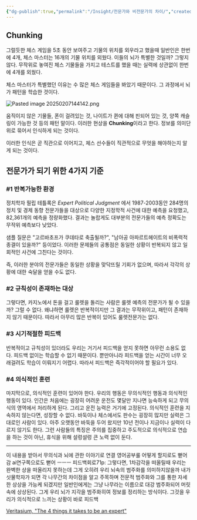 ```yaml
---
{"dg-publish":true,"permalink":"/Insight/전문가와 비전문가의 차이/","created":"2024-11-15T15:47:26.000+09:00","updated":"2025-02-08T01:13:28.000+09:00"}
---
```


## Chunking
그럴듯한 체스 게임을 5초 동안 보여주고 기물의 위치를 외우라고 했을때 일반인은 한번에 4개, 체스 마스터는 16개의 기물 위치를 외웠다. 이들의 뇌가 특별한 것일까? 그렇지 않다.
무작위로 놓여진 체스 기물들을 가지고 테스트를 했을 때는 실력에 상관없이 한번에 4개를 외웠다.

체스 마스터가 특별했던 이유는 수 많은 체스 게임들을 봐았기 때문이다.
그 과정에서 뇌가 패턴을 학습한 것이다.

![Pasted image 20250207144142.png](/img/user/z-Attached%20Files/Pasted%20image%2020250207144142.png)

움직이지 않은 기물들, 폰이 걸려있는 것, 나이트가 퀸에 대해 핀되어 있는 것, 양쪽 캐슬링이 가능한 것 등의 패턴 말이다. 이러한 현상을 **Chunking**이라고 한다. 정보를 의미단위로 묶어서 인식하게 되는 것이다.

이러한 인식은 곧 직관으로 이어지고, 체스 선수들이 직관적으로 무엇을 해야하는지 알게 되는 것이다.

## 전문가가 되기 위한 4가지 기준

### \#1 반복가능한 환경
정치학자 필립 테틀록은 _Expert Political Judgment_ 에서 1987-2003동안 284명의 정치 및 경제 동향 전문가들을 대상으로 다양한 지정학적 사건에 대한 예측을 요청했고, 82,361개의 예측을 정량화했다. 결과는 놀랍게도 대부분의 전문가들의 예측 정확도는 무작위 예측보다 낮았다.

샘플 질문은 "고르바초프가 쿠데타로 축출될까?", "남아공 아파르트헤이트의 비폭력적 종결이 있을까?" 등이었다. 이러한 문제들의 공통점은 동일한 상황이 반복되지 않고 일회적인 사건에 그친다는 것이다.

즉, 이러한 분야의 전문가들은 동일한 상황을 맞닥뜨릴 기회가 없으며, 따라서 각각의 상황에 대한 숙달을 얻을 수도 없다.

### \#2 규칙성이 존재하는 대상
그렇다면, 카지노에서 돈을 걸고 룰렛을 돌리는 사람은 룰렛 예측의 전문가가 될 수 있을까?
그럴 수 없다. 왜냐하면 룰렛은 반복적이지만 그 결과는 무작위이고, 패턴이 존재하지 않기 때문이다.
따라서 아무리 많은 반복이 있어도 룰렛전문가는 없다.

### \#3 시기적절한 피드백
반복적이고 규칙성이 있더라도 우리는 거기서 피드백을 얻지 못하면 아무런 소용도 없다. 피드백 없이는 학습할 수 없기 때문이다. 뿐만아니라 피드백을 얻는 시간이 너무 오래걸려도 학습이 이뤄지기 어렵다. 따라서 피드백은 즉각적이어야 할 필요가 있다.

### \#4 의식적인 훈련
마지막으로, 의식적인 훈련이 있어야 한다. 우리의 행동은 무의식적인 행동과 의식적인 행동이 있다. 인간은 처음에는 굉장히 어려운 운전도 몇달만 지나면 능숙하게 되고 무의식의 영역에서 처리하게 된다. 그리고 운전 능력은 거기에 고정된다. 의식적인 훈련을 지속하지 않는다면, 성장할 수 없다. 바둑이나 체스에서도 판수는 굉장히 많지만 실력은 그대로인 사람이 있다. 아주 오랫동안 바둑을 두어 왔지만 10년 전이나 지금이나 실력이 다르지 않기도 한다. 그런 사람들의 특징은 주의를 집중하고 주도적으로 의식적으로 연습을 하는 것이 아닌, 휴식을 위해 설렁설렁 큰 노력 없이 둔다.

---

이 내용을 받아서 무의식과 뇌에 관한 이야기로 연결
영어공부룰 어떻게 할지로도 뻗어감
ai연구쪽으로도 뻗어
ㅡㅡㅡ
피드백회로71p: 그렇다면, 1차감각을 떠올릴때 우리는 완벽한 상을 떠올리지 못하는데 그게 오히려 우리 뇌속의 범주화를 의미하지않을까 내가 싯물학자가 되면 각 나무간의 차이점을 알고 주목하며 전문적 범주화와 그를 통한 자세한 상상을 가능케 되겠지만 일반인에게는 그냥 나무라는 이름으로 대강 범주화되어 머릿속에 상상된다. 그게 우리 뇌가 지각을 범주화히여 정보를 정리하는 방식이다. 그것을 우리가 의식적으로 느끼는 상황이 바로 피드백



[Veritasium, "The 4 things it takes to be an expert"](https://www.youtube.com/watch?v=5eW6Eagr9XA&t=199s)
